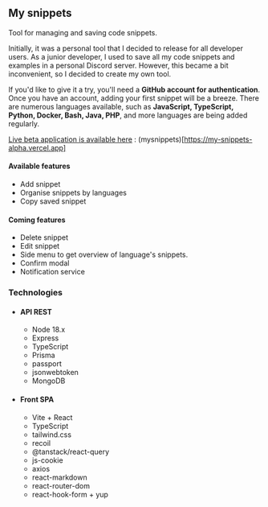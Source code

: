 ## My snippets

Tool for managing and saving code snippets.

Initially, it was a personal tool that I decided to release for all developer users. As a junior developer, I used to save all my code snippets and examples in a personal Discord server. However, this became a bit inconvenient, so I decided to create my own tool.

If you'd like to give it a try, you'll need a **GitHub account for authentication**. Once you have an account, adding your first snippet will be a breeze. There are numerous languages available, such as **JavaScript, TypeScript, Python, Docker, Bash, Java, PHP**, and more languages are being added regularly.

<u>Live beta application is available here</u> : (mysnippets)[https://my-snippets-alpha.vercel.app]

#### Available features

- Add snippet
- Organise snippets by languages
- Copy saved snippet

#### Coming features

- Delete snippet
- Edit snippet
- Side menu to get overview of language's snippets.
- Confirm modal
- Notification service

### Technologies

- #### API REST
    - Node 18.x
    - Express
    - TypeScript
    - Prisma
    - passport
    - jsonwebtoken
    - MongoDB

- #### Front SPA
    - Vite + React
    - TypeScript
    - tailwind.css
    - recoil
    - @tanstack/react-query
    - js-cookie
    - axios
    - react-markdown
    - react-router-dom
    - react-hook-form + yup
